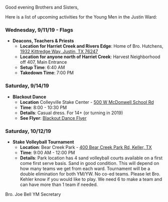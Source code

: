 Good evening Brothers and Sisters,

Here is a list of upcoming activities for the Young Men in the Justin Ward:


### Wednesday, 9/11/19 - **Flags**
- **Deacons, Teachers & Priests**
	- **Location for Harriet Creek and Rivers Edge**: Home of Bro. Hutchens, [1932 Kittredge Way, Justin, TX 76247](https://goo.gl/maps/aUySotfAzVo)
	- **Location for anyone north of Harriet Creek**: Harvest Neighborhood off 407, Main Entrance
	- **Setup Time**: 6:40 AM
	- **Takedown Time**: 7:00 PM


### Saturday, 9/14/19
- **Blackout Dance**
	- **Location** Colleyville Stake Center - [500 W McDonwell School Rd](https://goo.gl/maps/5GQVAkJm4jvnE2PF9)
	- **Time**: 8:00 - 10:30 PM
	- **Details**: Casual dress. For 14+ (or turning in 2019)
	- **See Flyer**: [Blackout Dance Flyer](https://drive.google.com/open?id=1ZermWE6dFMUdFQptM8gxoyhawEjBbh4l)


### Saturday, 10/12/19
- **Stake Volleyball Tournament**
	- **Location**: Bear Creek Park - [400 Bear Creek Park Rd, Keller, TX](https://goo.gl/maps/uF44AfuxPkiWpCHfA)
	- **Time**: 9:00 AM - 12:00 PM
	- **Details**: Park location has 4 sand volleyball courts available on a first come first serve basis. Sand in good condition. This will depend on how many teams we get from each ward. Tournament will be a double elimination for both YM/YW. No co-ed teams. Please let Bro. Kehler know if you would like to play. We need 6 to make a team and can have more than 1 team if needed.



Bro. Joe Bell
YM Secretary
